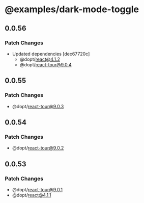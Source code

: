 # @examples/dark-mode-toggle

## 0.0.56

### Patch Changes

- Updated dependencies [dec67720c]
  - @dopt/react@4.1.2
  - @dopt/react-tour@9.0.4

## 0.0.55

### Patch Changes

- @dopt/react-tour@9.0.3

## 0.0.54

### Patch Changes

- @dopt/react-tour@9.0.2

## 0.0.53

### Patch Changes

- @dopt/react-tour@9.0.1
- @dopt/react@4.1.1
